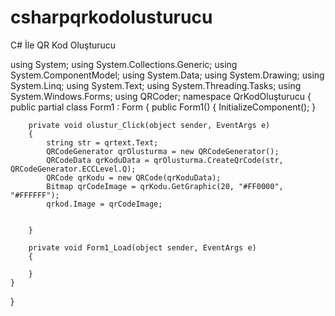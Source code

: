 # csharpqrkodolusturucu
C# İle QR Kod Oluşturucu

using System;
using System.Collections.Generic;
using System.ComponentModel;
using System.Data;
using System.Drawing;
using System.Linq;
using System.Text;
using System.Threading.Tasks;
using System.Windows.Forms;
using QRCoder;
namespace QrKodOluşturucu
{
    public partial class Form1 : Form
    {
        public Form1()
        {
            InitializeComponent();
        }

        private void olustur_Click(object sender, EventArgs e)
        {
            string str = qrtext.Text;
            QRCodeGenerator qrOlusturma = new QRCodeGenerator();
            QRCodeData qrKoduData = qrOlusturma.CreateQrCode(str, QRCodeGenerator.ECCLevel.Q);
            QRCode qrKodu = new QRCode(qrKoduData);
            Bitmap qrCodeImage = qrKodu.GetGraphic(20, "#FF0000", "#FFFFFF");
            qrkod.Image = qrCodeImage;
            

        }

        private void Form1_Load(object sender, EventArgs e)
        {

        }
    }
}
